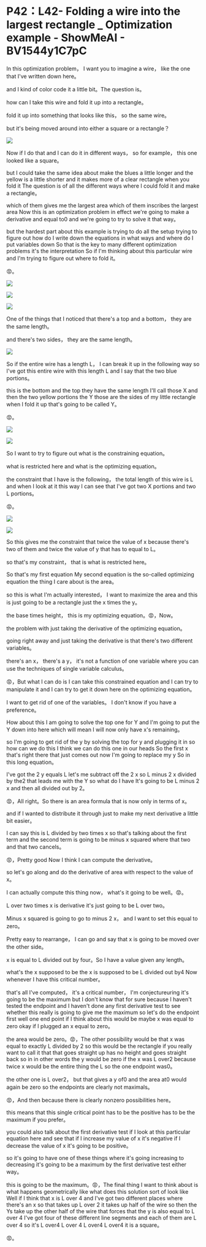 # P42：L42- Folding a wire into the largest rectangle _ Optimization example - ShowMeAI - BV1544y1C7pC

In this optimization problem， I want you to imagine a wire， like the one that I've written down here。

 and I kind of color code it a little bit。The question is。

 how can I take this wire and fold it up into a rectangle。

 fold it up into something that looks like this， so the same wire。

 but it's being moved around into either a square or a rectangle？



![](img/00089da1a6034c99892ea7c7d3def7d0_1.png)

Now if I do that and I can do it in different ways， so for example， this one looked like a square。

 but I could take the same idea about make the blues a little longer and the yellow is a little shorter and it makes more of a clear rectangle when you fold it The question is of all the different ways where I could fold it and make a rectangle。

 which of them gives me the largest area which of them inscribes the largest area Now this is an optimization problem in effect we're going to make a derivative and equal to0 and we're going to try to solve it that way。

 but the hardest part about this example is trying to do all the setup trying to figure out how do I write down the equations in what ways and where do I put variables down So that is the key to many different optimization problems it's the interpretation So if I'm thinking about this particular wire and I'm trying to figure out where to fold it。

😡。

![](img/00089da1a6034c99892ea7c7d3def7d0_3.png)

![](img/00089da1a6034c99892ea7c7d3def7d0_4.png)

![](img/00089da1a6034c99892ea7c7d3def7d0_5.png)

One of the things that I noticed that there's a top and a bottom， they are the same length。

 and there's two sides， they are the same length。

![](img/00089da1a6034c99892ea7c7d3def7d0_7.png)

So if the entire wire has a length L， I can break it up in the following way so I've got this entire wire with this length L and I say that the two blue portions。

 this is the bottom and the top they have the same length I'll call those X and then the two yellow portions the Y those are the sides of my little rectangle when I fold it up that's going to be called Y。

😡。

![](img/00089da1a6034c99892ea7c7d3def7d0_9.png)

![](img/00089da1a6034c99892ea7c7d3def7d0_10.png)

So I want to try to figure out what is the constraining equation。

 what is restricted here and what is the optimizing equation。

 the constraint that I have is the following， the total length of this wire is L and when I look at it this way I can see that I've got two X portions and two L portions。

😡。

![](img/00089da1a6034c99892ea7c7d3def7d0_12.png)

![](img/00089da1a6034c99892ea7c7d3def7d0_13.png)

So this gives me the constraint that twice the value of x because there's two of them and twice the value of y that has to equal to L。

 so that's my constraint， that is what is restricted here。

So that's my first equation My second equation is the so-called optimizing equation the thing I care about is the area。

 so this is what I'm actually interested， I want to maximize the area and this is just going to be a rectangle just the x times the y。

 the base times height， this is my optimizing equation。😡，Now。

 the problem with just taking the derivative of the optimizing equation。

 going right away and just taking the derivative is that there's two different variables。

 there's an x， there's a y， it's not a function of one variable where you can use the techniques of single variable calculus。

😡，But what I can do is I can take this constrained equation and I can try to manipulate it and I can try to get it down here on the optimizing equation。

 I want to get rid of one of the variables。 I don't know if you have a preference。

 How about this I am going to solve the top one for Y and I'm going to put the Y down into here which will mean I will now only have x's remaining。

 so I'm going to get rid of the y by solving the top for y and plugging it in so how can we do this I think we can do this one in our heads So the first x that's right there that just comes out now I'm going to replace my y So in this long equation。

 I've got the 2 y equals L let's me subtract off the 2 x so L minus 2 x divided by the2 that leads me with the Y so what do I have It's going to be L minus 2 x and then all divided out by 2。

😡，All right。So there is an area formula that is now only in terms of x。

 and if I wanted to distribute it through just to make my next derivative a little bit easier。

 I can say this is L divided by two times x so that's talking about the first term and the second term is going to be minus x squared where that two and that two cancels。

😡，Pretty good Now I think I can compute the derivative。

 so let's go along and do the derivative of area with respect to the value of x。

 I can actually compute this thing now， what's it going to be well。😡。

L over  two times x is derivative it's just going to be L over  two。

Minus x squared is going to go to minus 2 x， and I want to set this equal to zero。

Pretty easy to rearrange， I can go and say that x is going to be moved over the other side。

 x is equal to L divided out by four。So I have a value given any length。

 what's the x supposed to be the x is supposed to be L divided out by4 Now whenever I have this critical number。

 that's all I've computed， it's a critical number， I'm conjectureuring it's going to be the maximum but I don't know that for sure because I haven't tested the endpoint and I haven't done any first derivative test to see whether this really is going to give me the maximum so let's do the endpoint first well one end point if I think about this would be maybe x was equal to zero okay if I plugged an x equal to zero。

 the area would be zero。😡，The other possibility would be that x was equal to exactly L divided by 2 so this would be the rectangle if you really want to call it that that goes straight up has no height and goes straight back so in in other words the y would be zero if the x was L over2 because twice x would be the entire thing the L so the one endpoint was0。

 the other one is L over2， but that gives a y of0 and the area at0 would again be zero so the endpoints are clearly not maximals。

😡，And then because there is clearly nonzero possibilities here。

 this means that this single critical point has to be the positive has to be the maximum if you prefer。

 you could also talk about the first derivative test if I look at this particular equation here and see that if I increase my value of x it's negative if I decrease the value of x it's going to be positive。

 so it's going to have one of these things where it's going increasing to decreasing it's going to be a maximum by the first derivative test either way。

 this is going to be the maximum。😡，The final thing I want to think about is what happens geometrically like what does this solution sort of look like Well if I think that x is L over 4 and I've got two different places where there's an x so that takes up L over 2 it takes up half of the wire so then the Ys take up the other half of the wire that forces that the y is also equal to L over 4 I've got four of these different line segments and each of them are L over 4 so it's L over4 L over 4 L over4 L over4 it is a square。

😡。